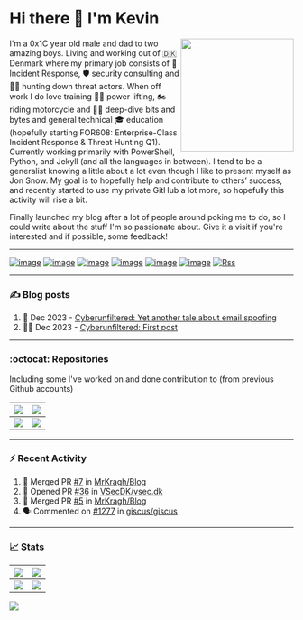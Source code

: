 # Hi there 👋 I'm Kevin

<img align="right" src="../data/assets/KevinTheMinion.webp" width=200px>

I'm a 0x1C year old male and dad to two amazing boys. Living and working out of 🇩🇰 Denmark where my primary job consists of 🚨 Incident Response, 🛡️ security consulting and 🕵️‍♂️ hunting down threat actors.
When off work I do love training 🏋️‍♂️ power lifting, 🏍️ riding motorcycle and 👨‍💻 deep-dive bits and bytes and general technical 🎓 education (hopefully starting FOR608: Enterprise-Class Incident Response & Threat Hunting Q1).
Currently working primarily with PowerShell, Python, and Jekyll (and all the languages in between). I tend to be a generalist knowing a little about a lot even though I like to present myself as Jon Snow.
My goal is to hopefully help and contribute to others’ success, and recently started to use my private GitHub a lot more, so hopefully this activity will rise a bit.

Finally launched my blog after a lot of people around poking me to do, so I could write about the stuff I'm so passionate about. Give it a visit if you're interested and if possible, some feedback!

---

[![image](https://img.shields.io/badge/Gmail-D14836?style=for-the-badge&logo=gmail&logoColor=whit)](mailto:kragh+gh@x64.dk)
[![image](https://img.shields.io/badge/GnuPG_Public_Key-333?style=for-the-badge&logo=GNU%20Privacy%20Guard&logoColor=0093DD)](https://blog.cyberunfiltered.com/public/pgp-key.txt)
[![image](https://img.shields.io/badge/LinkedIn-0077B5?style=for-the-badge&logo=linkedin&logoColor=white)](https://www.linkedin.com/in/kevinkragh/)
[![image](https://img.shields.io/badge/Twitter-1DA1F2?style=for-the-badge&logo=twitter&logoColor=white)](https://twitter.com/MrKr4gh)
[![image](https://img.shields.io/badge/WakaTime-000000?style=for-the-badge&logo=WakaTime&logoColor=white)](https://wakatime.com/@Kragh)
[![image](https://img.shields.io/badge/Spotify-1ED760?&style=for-the-badge&logo=spotify&logoColor=white)](https://open.spotify.com/user/113461030)
[![Rss](https://img.shields.io/badge/rss-F88900?style=for-the-badge&logo=rss&logoColor=white)](https://blog.cyberunfiltered.com/feed)

---

### ✍️ Blog posts

<!-- BLOG-POST-LIST:START -->
1. 🔎 Dec 2023 - [Cyberunfiltered: Yet another tale about email spoofing](https://blog.cyberunfiltered.com/posts/a-tale-about-email-spoofing/)
1. 👨‍💻 Dec 2023 - [Cyberunfiltered: First post](https://blog.cyberunfiltered.com/posts/first-post/)<!-- BLOG-POST-LIST:END -->

---

### :octocat: Repositories

Including some I've worked on and done contribution to (from previous Github accounts)

|[![](https://github-readme-stats.cyberunfiltered.com/api/pin?username=mrkragh&repo=Blog&theme=transparent&hide_border=true)](https://github.com/MrKragh/Blog)|[![](https://github-readme-stats.cyberunfiltered.com/api/pin?username=mrkragh&repo=PSBucket&theme=transparent&hide_border=true)](https://github.com/MrKragh/PSBucket)|
|---|---|
|[![](https://github-readme-stats.cyberunfiltered.com/api/pin?username=crowdstrike&repo=psfalcon&theme=transparent&hide_border=true)](https://github.com/CrowdStrike/psfalcon)|[![](https://github-readme-stats.cyberunfiltered.com/api/pin?username=humio&repo=fdr2humio&theme=transparent&hide_border=true)](https://github.com/humio/fdr2humio)|

---

### ⚡ Recent Activity

<!--START_SECTION:activity-->
1. 🎉 Merged PR [#7](https://github.com/MrKragh/Blog/pull/7) in [MrKragh/Blog](https://github.com/MrKragh/Blog)
2. 💪 Opened PR [#36](https://github.com/VSecDK/vsec.dk/pull/36) in [VSecDK/vsec.dk](https://github.com/VSecDK/vsec.dk)
3. 🎉 Merged PR [#5](https://github.com/MrKragh/Blog/pull/5) in [MrKragh/Blog](https://github.com/MrKragh/Blog)
4. 🗣 Commented on [#1277](https://github.com/giscus/giscus/pull/1277#issuecomment-1879777144) in [giscus/giscus](https://github.com/giscus/giscus)
<!--END_SECTION:activity-->

--- 

### 📈 Stats

|![](https://github-readme-stats.cyberunfiltered.com/api?username=mrkragh&theme=transparent&hide_border=true)|![](https://github-readme-streak-stats.herokuapp.com/?user=mrkragh&theme=transparent&hide_border=true)|
|:--:|:---:|
|![](https://github-readme-stats.cyberunfiltered.com/api/top-langs?username=mrkragh&layout=donut-vertical&theme=transparent&hide_border=true)|![](https://github-readme-stats.cyberunfiltered.com/api/wakatime?username=Kragh&theme=transparent&hide_border=true)|

![](/../data/assets/contribution.svg)

<!--
**MrKragh/MrKragh** is a ✨ _special_ ✨ repository because its `README.md` (this file) appears on your GitHub profile.

Here are some ideas to get you started:

- 🔭 I’m currently working on ...
- 🌱 I’m currently learning ...
- 👯 I’m looking to collaborate on ...
- 🤔 I’m looking for help with ...
- 💬 Ask me about ...
- 📫 How to reach me: ...
- 😄 Pronouns: ...
- ⚡ Fun fact: ...
-->
